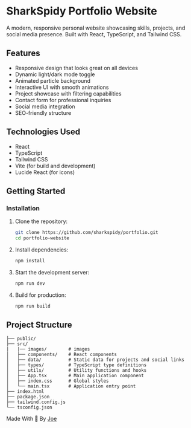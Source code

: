 # SharkSpidy Portfolio Website

A modern, responsive personal website showcasing skills, projects, and social media presence. Built with React, TypeScript, and Tailwind CSS.

## Features

- Responsive design that looks great on all devices
- Dynamic light/dark mode toggle
- Animated particle background
- Interactive UI with smooth animations
- Project showcase with filtering capabilities
- Contact form for professional inquiries
- Social media integration
- SEO-friendly structure

## Technologies Used

- React
- TypeScript
- Tailwind CSS
- Vite (for build and development)
- Lucide React (for icons)

## Getting Started
### Installation

1. Clone the repository:
   ```bash
   git clone https://github.com/sharkspidy/portfolio.git
   cd portfolio-website
   ```

2. Install dependencies:
   ```bash
   npm install
   ```

3. Start the development server:
   ```bash
   npm run dev
   ```

4. Build for production:
   ```bash
   npm run build
   ```

## Project Structure

```
├── public/
├── src/
|   |── images/        # images 
│   ├── components/    # React components
│   ├── data/          # Static data for projects and social links
│   ├── types/         # TypeScript type definitions
│   ├── utils/         # Utility functions and hooks
│   ├── App.tsx        # Main application component
│   ├── index.css      # Global styles
│   └── main.tsx       # Application entry point
├── index.html
├── package.json
├── tailwind.config.js
└── tsconfig.json
```

Made With 💙 By [Joe](https://bento.me/SharkSpidy)
